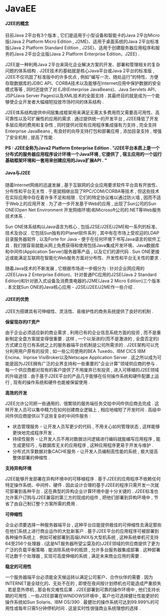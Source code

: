 # JavaEE

#### J2EE的概念

目前Java 2平台有3个版本 , 它们是适用于小型设备和智能卡的Java 2平台Micro版\(Java 2 Platform Micro Edition , J2ME\)、适用于桌面系统的Java 2平台标准版\(Java 2 Platform Standard Edition , J2SE\)、适用于创建服务器应用程序和服务的Java 2平台企业版\(Java 2 Platform Enterprise Edition，J2EE\) .

J2EE是一种利用Java 2平台来简化企业解决方案的开发、部署和管理相关的复杂问题的体系结构 . J2EE技术的基础就是核心Java平台或Java 2平台的标准版 , J2EE不仅巩固了标准版中的许多优点 , 例如”编写一次、随处运行”的特性、方便存取数据库的JDBC API、CORBA技术以及能够在Internet应用中保护数据的安全模式等等 , 同时还提供了对 EJB\(Enterprise JavaBeans\)、Java Servlets API、JSP\(Java Server Pages\)以及XML技术的全面支持 . 其最终目的就是成为一个能够使企业开发者大幅缩短投放市场时间的体系结构 .

J2EE体系结构提供中间层集成框架用来满足无需太多费用而又需要高可用性、高可靠性以及可扩展性的应用的需求 . 通过提供统一的开发平台 , J2EE降低了开发多层应用的费用和复杂性 , 同时提供对现有应用程序集成强有力支持 , 完全支持Enterprise JavaBeans , 有良好的向导支持打包和部署应用 , 添加目录支持 , 增强了安全机制 , 提高了性能 .

**PS : J2EE全称为Java2 Platform Enterprise Edition . "J2EE平台本质上是一个分布式的服务器应用程序设计环境一个Java环境 , 它提供了 , 宿主应用的一个运行基础框架环境和一套用来创建应用的Java扩展API . "**

#### Java与J2EE

随着Internet网络的迅速发展 , 基于互联网的企业应用要求软件平台具有开放性、分布性和平台无关性 . 于是就相继出现了RPC/COM/CORBA等技术 , 但这些技术在实际应用中存在着许多不足和局限 . 它们的特定协议难以通过防火墙 , 因而不适于Web上的应用开发 . 为了进一步开发基于Web的应用 , 出现了Sun公司的Sun ONE\(Open Net Environment 开发网络环境\)和Microsoft公司的.NET等Web服务技术体系 .

Sun ONE体系结构以Java语言为核心 , 包括J2SE/J2EE/J2ME和一系列的标准、技术及协议 . 它包括Sun独有的iPlanet软件系列 , 其中有在市场上受欢迎的LDAP目录服务器软件 , 以及Forte for Java - 便于在任何环境下书写Java语言的软件工具 . 我们很容易就能从网上免费获得和使用包括Java集成开发环境、Java数据库和中间件\(Application Server\)服务器等产品 , 以及它们的源代码 . Sun ONE更接近或能满足互联网在智能化Web服务方面对分布性、开发性和平台无关性的要求 .

随着Java技术的不断发展 , 它根据市场进一步细分为 : 针对企业网应用的J2EE\(Java 2 Enterprise Edition\)、针对普通PC应用的J2SE\(Java 2 Standard Edition\)和针对嵌入式设备及消费类电器的J2ME\(Java 2 Micro Edition\)三个版本 . 本文就Sun ONE的Java核心应用 - J2SE/J2EE/J2ME作一些介绍 .

#### J2EE的优势

J2EE为搭建具有可伸缩性、灵活性、易维护性的商务系统提供了良好的机制 .

**保留现存的IT资产**

由于企业必须适应新的商业需求 , 利用已有的企业信息系统方面的投资 , 而不是重新制定全盘方案就变得很重要 . 这样 , 一个以渐进的\(而不是激进的 , 全盘否定的\)方式建立在已有系统之上的服务器端平台机制是公司所需求的 . J2EE架构可以充分利用用户原有的投资 , 如一些公司使用的BEA Tuxedo、IBM CICS IBM Encina、Inprise VisiBroker以及Netscape Application Server . 这之所以成为可能是因为J2EE拥有广泛的业界支持和一些重要的"企业计算"领域供应商的参与 . 每一个供应商都对现有的客户提供了不用废弃已有投资 , 进入可移植的J2EE领域的升级途径 . 由于基于J2EE平台的产品几乎能够在任何操作系统和硬件配置上运行 , 现有的操作系统和硬件也能被保留使用 .

**高效的开发**

J2EE允许公司把一些通用的、很繁琐的服务端任务交给中间件供应商去完成 . 这样开发人员可以集中精力在如何创建商业逻辑上 , 相应地缩短了开发时间 . 高级中间件供应商提供以下这些复杂的中间件服务 :

* 状态管理服务 - 让开发人员写更少的代码 , 不用关心如何管理状态 , 这样能够更快地完成程序开发 . 
* 持续性服务 - 让开发人员不用对数据访问逻辑进行编码就能编写应用程序 , 能生成更轻巧 , 与数据库无关的应用程序 , 这种应用程序更易于开发与维护 . 
* 分布式共享数据对象CACHE服务 - 让开发人员编制高性能的系统 , 极大提高整体部署的伸缩性 . 

**支持异构环境**

J2EE能够开发部署在异构环境中的可移植程序 . 基于J2EE的应用程序不依赖任何特定操作系统、中间件、硬件 . 因此设计合理的基于J2EE的程序只需开发一次就可部署到各种平台 . 这在典型的异构企业计算环境中是十分关键的 . J2EE标准也允许客户订购与J2EE兼容的第三方的现成的组件 , 把他们部署到异构环境中 , 节省了由自己制订整个方案所需的费用 .

**可伸缩性**

企业必须要选择一种服务器端平台 , 这种平台应能提供极佳的可伸缩性去满足那些在他们系统上进行商业运作的大批新客户 . 基于J2EE平台的应用程序可被部署到各种操作系统上 . 例如可被部署到高端UNIX与大型机系统 , 这种系统单机可支持64至256个处理器 . \(这是NT服务器所望尘莫及的\)J2EE领域的供应商提供了更为广泛的负载平衡策略 . 能消除系统中的瓶颈 , 允许多台服务器集成部署 . 这种部署可达数千个处理器 , 实现可高度伸缩的系统 , 满足未来商业应用的需要 . 

**稳定的可用性**

一个服务器端平台必须能全天候运转以满足公司客户、合作伙伴的需要 . 因为INTERNET是全球化的、无处不在的 , 即使在夜间按计划停机也可能造成严重损失 . 若是意外停机 , 那会有灾难性后果 . J2EE部署到可靠的操作环境中 , 他们支持长期的可用性 . 一些J2EE部署在WINDOWS环境中 , 客户也可选择健壮性能更好的操作系统如Sun Solaris、IBM OS/390 . 最健壮的操作系统可达到99.999%的可用性或每年只需5分钟停机时间 . 这是实时性很强商业系统理想的选择 . 



